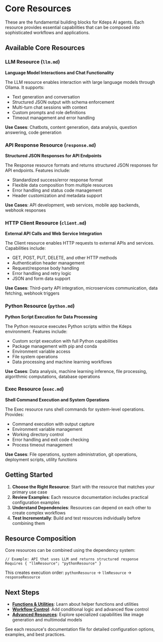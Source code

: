 # Core Resources

These are the fundamental building blocks for Kdeps AI agents. Each resource provides essential capabilities that can be composed into sophisticated workflows and applications.

## Available Core Resources

### **LLM Resource (`llm.md`)**
**Language Model Interactions and Chat Functionality**

The LLM resource enables interaction with large language models through Ollama. It supports:
- Text generation and conversation
- Structured JSON output with schema enforcement
- Multi-turn chat sessions with context
- Custom prompts and role definitions
- Timeout management and error handling

**Use Cases**: Chatbots, content generation, data analysis, question answering, code generation

### **API Response Resource (`response.md`)**
**Structured JSON Responses for API Endpoints**

The Response resource formats and returns structured JSON responses for API endpoints. Features include:
- Standardized success/error response format
- Flexible data composition from multiple resources
- Error handling and status code management
- Header customization and metadata support

**Use Cases**: API development, web services, mobile app backends, webhook responses

### **HTTP Client Resource (`client.md`)**
**External API Calls and Web Service Integration**

The Client resource enables HTTP requests to external APIs and services. Capabilities include:
- GET, POST, PUT, DELETE, and other HTTP methods
- Authentication header management
- Request/response body handling
- Error handling and retry logic
- JSON and form data support

**Use Cases**: Third-party API integration, microservices communication, data fetching, webhook triggers

### **Python Resource (`python.md`)**
**Python Script Execution for Data Processing**

The Python resource executes Python scripts within the Kdeps environment. Features include:
- Custom script execution with full Python capabilities
- Package management with pip and conda
- Environment variable access
- File system operations
- Data processing and machine learning workflows

**Use Cases**: Data analysis, machine learning inference, file processing, algorithmic computations, database operations

### **Exec Resource (`exec.md`)**
**Shell Command Execution and System Operations**

The Exec resource runs shell commands for system-level operations. Provides:
- Command execution with output capture
- Environment variable management
- Working directory control
- Error handling and exit code checking
- Process timeout management

**Use Cases**: File operations, system administration, git operations, deployment scripts, utility functions

## Getting Started

1. **Choose the Right Resource**: Start with the resource that matches your primary use case
2. **Review Examples**: Each resource documentation includes practical configuration examples
3. **Understand Dependencies**: Resources can depend on each other to create complex workflows
4. **Test Incrementally**: Build and test resources individually before combining them

## Resource Composition

Core resources can be combined using the dependency system:

```apl
// Example: API that uses LLM and returns structured response
Requires { "llmResource"; "pythonResource" }
```

This creates execution order: `pythonResource` → `llmResource` → `responseResource`

## Next Steps

- **[Functions & Utilities](../functions-utilities/README.md)**: Learn about helper functions and utilities
- **[Workflow Control](../workflow-control/README.md)**: Add conditional logic and advanced flow control
- **[Advanced Resources](../advanced-resources/README.md)**: Explore specialized capabilities like image generation and multimodal models

See each resource's documentation file for detailed configuration options, examples, and best practices. 